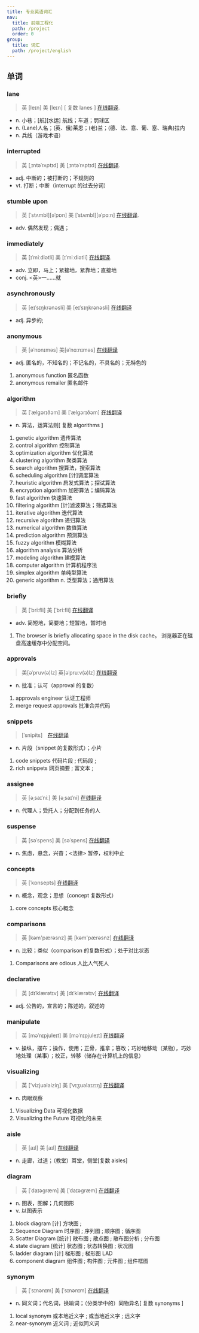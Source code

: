```yaml
---
title: 专业英语词汇
nav:
  title: 前端工程化
  path: /project
  order: 0
group:
  title: 词汇
  path: /project/english
---
```


## 单词

### lane

> 英 [leɪn] 美 [leɪn] [ 复数 lanes ] [在线翻译](https://dict.youdao.com/search?q=lane&keyfrom=new-fanyi.smartResult).

- n. 小巷；[航][水运] 航线；车道；罚球区
- n. (Lane)人名；(英、俄)莱恩；(老)兰；(德、法、意、葡、塞、瑞典)拉内
- n. 兵线（游戏术语）

### interrupted

> 英 [ˌɪntəˈrʌptɪd] 美 [ˌɪntəˈrʌptɪd] [在线翻译](https://dict.youdao.com/w/interrupted/#keyfrom=dict2.top).

- adj. 中断的；被打断的；不规则的
- vt. 打断；中断（interrupt 的过去分词）

### stumble upon

> 英 [ˈstʌmbl][əˈpɒn] 美 [ˈstʌmbl][əˈpɑːn] [在线翻译](http://dict.youdao.com/w/eng/stumble%20upon/#keyfrom=dict2.top.suggest).

- adv. 偶然发现；偶遇；

### immediately

> 英 [ɪˈmiːdiətli] 美 [ɪˈmiːdiətli] [在线翻译](https://dict.youdao.com/w/immediately/#keyfrom=dict2.top).

- adv. 立即，马上；紧接地，紧靠地；直接地
- conj. <英>一……就

### asynchronously

> 英 [eɪˈsɪŋkrənəsli] 美 [eɪˈsɪŋkrənəsli] [在线翻译](https://dict.youdao.com/w/asynchronously/#keyfrom=dict2.top)

- adj. 异步的;

### anonymous

> 英 [əˈnɒnɪməs] 美[əˈnɑːnɪməs] [在线翻译](https://dict.youdao.com/w/anonymous/#keyfrom=dict2.top)

- adj. 匿名的，不知名的；不记名的，不具名的；无特色的

1. anonymous function 匿名函数
2. anonymous remailer 匿名邮件

### algorithm

> 英 [ˈælɡərɪðəm] 美 [ˈælɡərɪðəm] [在线翻译](http://dict.youdao.com/w/algorithm/#keyfrom=dict2.top)

- n. 算法，运算法则[ 复数 algorithms ]

1. genetic algorithm 遗传算法
2. control algorithm 控制算法
3. optimization algorithm 优化算法
4. clustering algorithm 聚类算法
5. search algorithm 搜算法，搜索算法
6. scheduling algorithm [计]调度算法
7. heuristic algorithm 启发式算法；探试算法
8. encryption algorithm 加密算法；编码算法
9. fast algorithm 快速算法
10. filtering algorithm [计]滤波算法；筛选算法
11. iterative algorithm 迭代算法
12. recursive algorithm 递归算法
13. numerical algorithm 数值算法
14. prediction algorithm 预测算法
15. fuzzy algorithm 模糊算法
16. algorithm analysis 算法分析
17. modeling algorithm 建模算法
18. computer algorithm 计算机程序法
19. simplex algorithm 单纯型算法
20. generic algorithm n. 泛型算法；通用算法

### briefly

> 英 [ˈbriːfli] 美 [ˈbriːfli] [在线翻译](http://dict.youdao.com/w/briefly/#keyfrom=dict2.top)

- adv. 简短地，简要地；短暂地，暂时地

1. The browser is briefly allocating space in the disk cache。 浏览器正在磁盘高速缓存中分配空间。

### approvals

> 美[əˈpruv(ə)lz] 英[əˈpruːv(ə)lz] [在线翻译](http://dict.youdao.com/w/approvals/#keyfrom=dict2.top)

- n. 批准；认可（approval 的复数）

1. approvals engineer 认证工程师
2. merge request approvals 批准合并代码

### snippets

> [ˈsnipits]　[在线翻译](http://dict.youdao.com/w/snippets/#keyfrom=dict2.top)

- n. 片段（snippet 的复数形式）；小片

1. code snippets 代码片段 ; 代码段 ;
2. rich snippets 网页摘要 ; 富文本 ;

### assignee

> 英 [əˌsaɪˈniː] 美 [əˌsaɪˈni] [在线翻译](http://dict.youdao.com/w/Assignee/#keyfrom=dict2.top)

- n. 代理人；受托人；分配到任务的人

### suspense

> 英 [səˈspens] 美 [səˈspens] [在线翻译](http://dict.youdao.com/w/suspense/#keyfrom=dict2.top)

- n. 焦虑，悬念，兴奋；<法律> 暂停，权利中止

### concepts

> 英 [ˈkɒnsepts] [在线翻译](http://dict.youdao.com/w/concepts/#keyfrom=dict2.top)

- n. 概念，观念；思想（concept 复数形式）

1. core concepts 核心概念

### comparisons

> 英 [kəm'pærəsnz] 美 [kəm'pærəsnz] [在线翻译](http://dict.youdao.com/w/%20comparisons/#keyfrom=dict2.top)

- n. 比较；类似（comparison 的复数形式）；处于对比状态

1. Comparisons are odious 人比人气死人

### declarative

> 英 [dɪˈklærətɪv] 美 [dɪˈklærətɪv] [在线翻译](http://dict.youdao.com/w/declarative/#keyfrom=dict2.top)

- adj. 公告的，宣言的；陈述的，叙述的

### manipulate

> 英 [məˈnɪpjuleɪt] 美 [məˈnɪpjuleɪt] [在线翻译](http://dict.youdao.com/w/manipulate/#keyfrom=dict2.top)

- v. 操纵，摆布；操作，使用；正骨，推拿；篡改；巧妙地移动（某物），巧妙地处理（某事）；校正，转移（储存在计算机上的信息）

### visualizing

> 英 ['vizjuəlaiziŋ] 美 [ˈvɪʒuəlaɪzɪŋ] [在线翻译](http://dict.youdao.com/w/visualizing/#keyfrom=dict2.top)

- n. 肉眼观察

1. Visualizing Data 可视化数据
2. Visualizing the Future 可视化的未来

### aisle

> 英 [aɪl] 美 [aɪl] [在线翻译](http://dict.youdao.com/w/aisle/#keyfrom=dict2.top)

- n. 走廊，过道；（教堂）耳堂，侧堂[复数 aisles]

### diagram

> 英 [ˈdaɪəɡræm] 美 [ˈdaɪəɡræm] [在线翻译](http://dict.youdao.com/w/%20diagram/#keyfrom=dict2.top)

- n. 图表，图解；几何图形
- v. 以图表示

1. block diagram [计] 方块图 ;
2. Sequence Diagram 时序图 ; 序列图 ; 顺序图 ; 循序图
3. Scatter Diagram [统计] 散布图 ; 散点图 ; 散布图分析 ; 分布图
4. state diagram [统计] 状态图 ; 状态转换图 ; 状况图
5. ladder diagram [计] 梯形图 ; 梯形图 LAD
6. component diagram 组件图 ; 构件图 ; 元件图 ; 组件框图

### synonym

> 英 [ˈsɪnənɪm] 美 [ˈsɪnənɪm] [在线翻译](http://dict.youdao.com/w/synonym/#keyfrom=dict2.top)

- n. 同义词；代名词，换喻词；（分类学中的）同物异名[ 复数 synonyms ]

1. local synonym 或本地近义字 ; 或当地近义字 ; 远义字
2. near-synonym 近义词 ; 近似同义词
